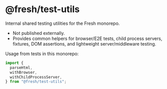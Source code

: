 # @fresh/test-utils

Internal shared testing utilities for the Fresh monorepo.

- Not published externally.
- Provides common helpers for browser/E2E tests, child process servers,
  fixtures, DOM assertions, and lightweight server/middleware testing.

Usage from tests in this monorepo:

```ts
import {
  parseHtml,
  withBrowser,
  withChildProcessServer,
} from "@fresh/test-utils";
```
